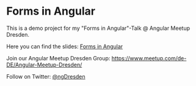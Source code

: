# Forms in Angular

This is a demo project for my "Forms in Angular"-Talk @ Angular Meetup Dresden.

Here you can find the slides: [Forms in Angular](https://slides.com/bublikxd/angular-meetup-dresden-6)

Join our Angular Meetup Dresden Group: https://www.meetup.com/de-DE/Angular-Meetup-Dresden/

Follow on Twitter: [@ngDresden](https://twitter.com/ngDresden)
